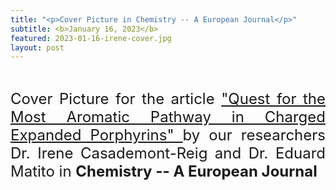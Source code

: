 ```yaml
---
title: "<p>Cover Picture in Chemistry -- A European Journal</p>"
subtitle: <b>January 16, 2023</b>
featured: 2023-01-16-irene-cover.jpg
layout: post
---
```


<br>
<P ALIGN="justify"> <font size="5"> Cover Picture for the article <a href="https://chemistry-europe.onlinelibrary.wiley.com/doi/10.1002/chem.202300066">
  "Quest for the Most Aromatic Pathway in Charged Expanded Porphyrins" </a> by our researchers Dr. Irene Casademont-Reig and Dr. Eduard Matito in <strong>Chemistry -- A European Journal</strong>
  </font></p>
